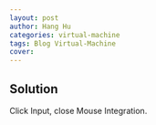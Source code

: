 ```yaml
---
layout: post
author: Hang Hu
categories: virtual-machine
tags: Blog Virtual-Machine 
cover: 
---
```


## Solution

Click Input, close Mouse Integration.
